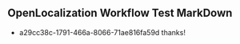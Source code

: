 ## OpenLocalization Workflow Test MarkDown
* a29cc38c-1791-466a-8066-71ae816fa59d thanks!

<!--HONumber=Aug16_HO1-->


